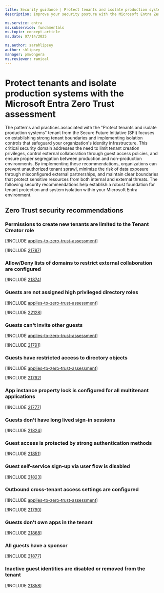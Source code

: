 ```yaml
---
title: Security guidance | Protect tenants and isolate production systems
description: Improve your security posture with the Microsoft Entra Zero Trust assessment to protect tenants and isolate production systems.

ms.service: entra
ms.subservice: fundamentals
ms.topic: concept-article
ms.date: 07/14/2025

ms.author: sarahlipsey
author: shlipsey
manager: pmwongera
ms.reviewer: ramical
---
```

# Protect tenants and isolate production systems with the Microsoft Entra Zero Trust assessment

The patterns and practices associated with the "Protect tenants and isolate production systems" tenant from the Secure Future Initiative (SFI) focuses on establishing strong tenant boundaries and implementing isolation controls that safeguard your organization's identity infrastructure. This critical security domain addresses the need to limit tenant creation privileges, control external collaboration through guest access policies, and ensure proper segregation between production and non-production environments. By implementing these recommendations, organizations can prevent unauthorized tenant sprawl, minimize the risk of data exposure through misconfigured external partnerships, and maintain clear boundaries that protect sensitive resources from both internal and external threats. The following security recommendations help establish a robust foundation for tenant protection and system isolation within your Microsoft Entra environment.

## Zero Trust security recommendations

### Permissions to create new tenants are limited to the Tenant Creator role
[!INCLUDE [applies-to-zero-trust-assessment](../includes/secure-recommendations/applies-to-zero-trust-assessment.md)]

[!INCLUDE [21787](../includes/secure-recommendations/21787.md)]

### Allow/Deny lists of domains to restrict external collaboration are configured
[!INCLUDE [21874](../includes/secure-recommendations/21874.md)]

### Guests are not assigned high privileged directory roles
[!INCLUDE [applies-to-zero-trust-assessment](../includes/secure-recommendations/applies-to-zero-trust-assessment.md)]

[!INCLUDE [22128](../includes/secure-recommendations/22128.md)]

### Guests can't invite other guests
[!INCLUDE [applies-to-zero-trust-assessment](../includes/secure-recommendations/applies-to-zero-trust-assessment.md)]

[!INCLUDE [21791](../includes/secure-recommendations/21791.md)]

### Guests have restricted access to directory objects
[!INCLUDE [applies-to-zero-trust-assessment](../includes/secure-recommendations/applies-to-zero-trust-assessment.md)]

[!INCLUDE [21792](../includes/secure-recommendations/21792.md)]

### App instance property lock is configured for all multitenant applications
[!INCLUDE [21777](../includes/secure-recommendations/21777.md)]

### Guests don't have long lived sign-in sessions
[!INCLUDE [21824](../includes/secure-recommendations/21824.md)]

### Guest access is protected by strong authentication methods
[!INCLUDE [21851](../includes/secure-recommendations/21851.md)]

### Guest self-service sign-up via user flow is disabled
[!INCLUDE [21823](../includes/secure-recommendations/21823.md)]

### Outbound cross-tenant access settings are configured
[!INCLUDE [applies-to-zero-trust-assessment](../includes/secure-recommendations/applies-to-zero-trust-assessment.md)]

[!INCLUDE [21790](../includes/secure-recommendations/21790.md)]

### Guests don't own apps in the tenant
[!INCLUDE [21868](../includes/secure-recommendations/21868.md)]

### All guests have a sponsor
[!INCLUDE [21877](../includes/secure-recommendations/21877.md)]

### Inactive guest identities are disabled or removed from the tenant
[!INCLUDE [21858](../includes/secure-recommendations/21858.md)]